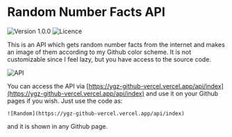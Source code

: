 # Random Number Facts API
![Version 1.0.0](https://img.shields.io/badge/version-1.0.0-blue) ![Licence](https://img.shields.io/badge/Licence-MIT-green)

This is an API which gets random number facts from the internet and makes an image of them according to my Github color scheme. It is not customizable since I feel lazy, but you have access to the source code.

![API](https://ygz-github-vercel.vercel.app/api/index)

You can access the API via [https://ygz-github-vercel.vercel.app/api/index](https://ygz-github-vercel.vercel.app/api/index) and use it on your Github pages if you wish. Just use the code as:
```
![Random](https://ygz-github-vercel.vercel.app/api/index)
```
and it is shown in any Github page.